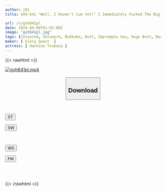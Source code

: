 ```yaml
---
author: j91
title: GVH-641 "Well, I Haven't Cum Yet!" I Immediately Fucked The Big-assed Older Sister Of My Dreams, And It Felt So Good That I Ejaculated Prematurely... But I Tricked Her With The Pursuit Piston Of Reinsertion And Ejaculated Her Ass Over And Over Again! Tsubasa Hachino

url: /v/gvh641pl
date: 2024-04-06T01:55:00Z
image: "gvh641pl.jpg"
tags: [Censored, Solowork, Bukkake, Butt, Impromptu Sex, Huge Butt, Back	]
maker: [ Glory Quest  ]
actress: [ Hachino Tsubasa ]
---
```



{{< rawhtml >}}

<div class="video" data-videoid="WG9QVBvo7oFb27M">
    <a href="javascript:;">
        <img src="/v/gvh641pl/gvh641pl.jpg" width="WIDTH" height="HEIGHT" alt="gvh641pl.mp4" loading="lazy">
    </a>
</div>

<script type="text/javascript" src="https://j91.asia/asset/on-demand-st.js"></script>

<br>
  <link rel="stylesheet" href="https://j91.asia/asset/bs5.css">
  
  <center>
  <button class="btn btn-primary" type="button" data-bs-toggle="collapse" data-bs-target=".multi-collapse" aria-expanded="false" aria-controls="multiCollapseExample1 multiCollapseExample2"><h2>Download</h2></button></center>
</p>
<div class="row">
  <div class="col">
    <div class="collapse multi-collapse" id="multiCollapseExample1">
      <div class="card card-body">
	      	      <br>
<div class="buttons">  
<p><a href="https://streamtape.to/v/WG9QVBvo7oFb27M" target="_blank"><button class="btn-hover color-3"><i class="fa fa-download"></i> ST</button></a></p>
<p><a href="https://asnwish.com/9ifqy9h00rkw" target="_blank"><button class="btn-hover color-2"><i class="fa fa-download"></i> SW</button></a></p></div>
    </div>
  </div>
</div>
  <div class="col">
    <div class="collapse multi-collapse" id="multiCollapseExample2">
      <div class="card card-body">
	      <br>
<div class="buttons">
<p><a href="https://wolfstream.tv/mcsa2egq8a1w"><button class="btn-hover color-9"><i class="fa fa-download"></i> WS</button></a></p>
<p><a href="https://filemoon.sx/d/uozmhia81ms6"><button class="btn-hover color-8"><i class="fa fa-download"></i> FM</button></a></p></div>
<br><br>
      </div>
    </div>
  </div>
</div>

{{< /rawhtml >}}